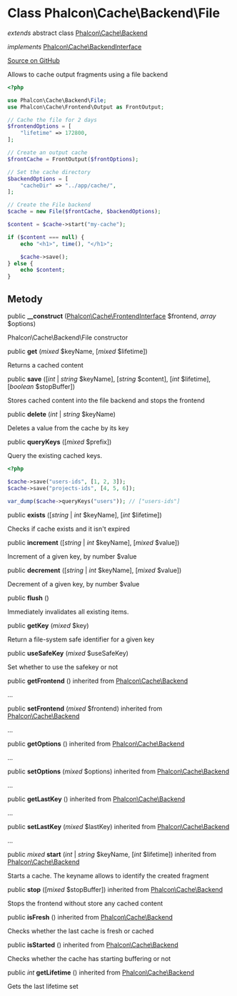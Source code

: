 # Class **Phalcon\\Cache\\Backend\\File**

*extends* abstract class [Phalcon\Cache\Backend](/[[language]]/[[version]]/api/Phalcon_Cache_Backend)

*implements* [Phalcon\Cache\BackendInterface](/[[language]]/[[version]]/api/Phalcon_Cache_BackendInterface)

<a href="https://github.com/phalcon/cphalcon/blob/master/phalcon/cache/backend/file.zep" class="btn btn-default btn-sm">Source on GitHub</a>

Allows to cache output fragments using a file backend

```php
<?php

use Phalcon\Cache\Backend\File;
use Phalcon\Cache\Frontend\Output as FrontOutput;

// Cache the file for 2 days
$frontendOptions = [
    "lifetime" => 172800,
];

// Create an output cache
$frontCache = FrontOutput($frontOptions);

// Set the cache directory
$backendOptions = [
    "cacheDir" => "../app/cache/",
];

// Create the File backend
$cache = new File($frontCache, $backendOptions);

$content = $cache->start("my-cache");

if ($content === null) {
    echo "<h1>", time(), "</h1>";

    $cache->save();
} else {
    echo $content;
}

```

## Metody

public **__construct** ([Phalcon\Cache\FrontendInterface](/[[language]]/[[version]]/api/Phalcon_Cache_FrontendInterface) $frontend, *array* $options)

Phalcon\\Cache\\Backend\\File constructor

public **get** (*mixed* $keyName, [*mixed* $lifetime])

Returns a cached content

public **save** ([*int* | *string* $keyName], [*string* $content], [*int* $lifetime], [*boolean* $stopBuffer])

Stores cached content into the file backend and stops the frontend

public **delete** (*int* | *string* $keyName)

Deletes a value from the cache by its key

public **queryKeys** ([*mixed* $prefix])

Query the existing cached keys.

```php
<?php

$cache->save("users-ids", [1, 2, 3]);
$cache->save("projects-ids", [4, 5, 6]);

var_dump($cache->queryKeys("users")); // ["users-ids"]

```

public **exists** ([*string* | *int* $keyName], [*int* $lifetime])

Checks if cache exists and it isn't expired

public **increment** ([*string* | *int* $keyName], [*mixed* $value])

Increment of a given key, by number $value

public **decrement** ([*string* | *int* $keyName], [*mixed* $value])

Decrement of a given key, by number $value

public **flush** ()

Immediately invalidates all existing items.

public **getKey** (*mixed* $key)

Return a file-system safe identifier for a given key

public **useSafeKey** (*mixed* $useSafeKey)

Set whether to use the safekey or not

public **getFrontend** () inherited from [Phalcon\Cache\Backend](/[[language]]/[[version]]/api/Phalcon_Cache_Backend)

...

public **setFrontend** (*mixed* $frontend) inherited from [Phalcon\Cache\Backend](/[[language]]/[[version]]/api/Phalcon_Cache_Backend)

...

public **getOptions** () inherited from [Phalcon\Cache\Backend](/[[language]]/[[version]]/api/Phalcon_Cache_Backend)

...

public **setOptions** (*mixed* $options) inherited from [Phalcon\Cache\Backend](/[[language]]/[[version]]/api/Phalcon_Cache_Backend)

...

public **getLastKey** () inherited from [Phalcon\Cache\Backend](/[[language]]/[[version]]/api/Phalcon_Cache_Backend)

...

public **setLastKey** (*mixed* $lastKey) inherited from [Phalcon\Cache\Backend](/[[language]]/[[version]]/api/Phalcon_Cache_Backend)

...

public *mixed* **start** (*int* | *string* $keyName, [*int* $lifetime]) inherited from [Phalcon\Cache\Backend](/[[language]]/[[version]]/api/Phalcon_Cache_Backend)

Starts a cache. The keyname allows to identify the created fragment

public **stop** ([*mixed* $stopBuffer]) inherited from [Phalcon\Cache\Backend](/[[language]]/[[version]]/api/Phalcon_Cache_Backend)

Stops the frontend without store any cached content

public **isFresh** () inherited from [Phalcon\Cache\Backend](/[[language]]/[[version]]/api/Phalcon_Cache_Backend)

Checks whether the last cache is fresh or cached

public **isStarted** () inherited from [Phalcon\Cache\Backend](/[[language]]/[[version]]/api/Phalcon_Cache_Backend)

Checks whether the cache has starting buffering or not

public *int* **getLifetime** () inherited from [Phalcon\Cache\Backend](/[[language]]/[[version]]/api/Phalcon_Cache_Backend)

Gets the last lifetime set